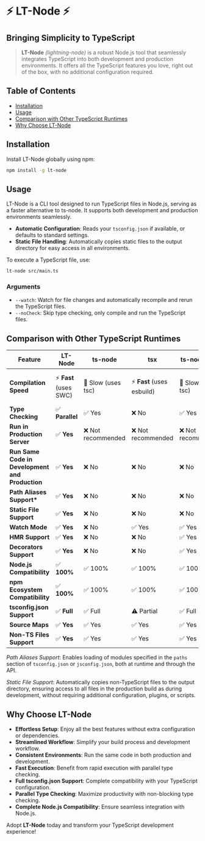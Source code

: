 # ⚡️ LT-Node ⚡️

## Bringing Simplicity to TypeScript

> **LT-Node** _(lightning-node)_ is a robust Node.js tool that seamlessly integrates TypeScript into both development and production environments. It offers all the TypeScript features you love, right out of the box, with no additional configuration required.

## Table of Contents

- [Installation](#installation)
- [Usage](#usage)
- [Comparison with Other TypeScript Runtimes](#comparison-with-other-typescript-runtimes)
- [Why Choose LT-Node](#why-choose-lt-node)

## Installation

Install LT-Node globally using npm:

```bash
npm install -g lt-node
```

## Usage

LT-Node is a CLI tool designed to run TypeScript files in Node.js, serving as a faster alternative to ts-node. It supports both development and production environments seamlessly.

- **Automatic Configuration**: Reads your `tsconfig.json` if available, or defaults to standard settings.
- **Static File Handling**: Automatically copies static files to the output directory for easy access in all environments.

To execute a TypeScript file, use:

```bash
lt-node src/main.ts
```

### Arguments

- `--watch`: Watch for file changes and automatically recompile and rerun the TypeScript files.
- `--noCheck`: Skip type checking, only compile and run the TypeScript files.

## Comparison with Other TypeScript Runtimes

| Feature                                         | LT-Node                 | ts-node            | tsx                         | ts-node-dev        | bun                               |
| ----------------------------------------------- | ----------------------- | ------------------ | --------------------------- | ------------------ | --------------------------------- |
| **Compilation Speed**                           | ⚡️ **Fast** (uses SWC) | 🐌 Slow (uses tsc) | ⚡️ **Fast** (uses esbuild) | 🐌 Slow (uses tsc) | ⚡️ **Very Fast** (custom engine) |
| **Type Checking**                               | ✅ **Parallel**         | ✅ Yes             | ❌ No                       | ✅ Yes             | ❌ No                             |
| **Run in Production Server**                    | ✅ **Yes**              | ❌ Not recommended | ❌ Not recommended          | ❌ Not recommended | ✅ Yes                            |
| **Run Same Code in Development and Production** | ✅ **Yes**              | ❌ No              | ❌ No                       | ❌ No              | ✅ Yes                            |
| **Path Aliases Support\***                      | ✅ **Yes**              | ❌ No              | ❌ No                       | ❌ No              | ❌ No                             |
| **Static File Support**                         | ✅ **Yes**              | ❌ No              | ❌ No                       | ❌ No              | ❌ No                             |
| **Watch Mode**                                  | ✅ **Yes**              | ❌ No              | ✅ Yes                      | ✅ Yes             | ✅ Yes                            |
| **HMR Support**                                 | ✅ **Yes**              | ❌ No              | ❌ No                       | ✅ Yes             | ✅ Yes                            |
| **Decorators Support**                          | ✅ **Yes**              | ❌ No              | ❌ No                       | ✅ Yes             | ✅ Yes                            |
| **Node.js Compatibility**                       | ✅ **100%**             | ✅ 100%            | ✅ 100%                     | ✅ 100%            | ⚠️ Partial                        |
| **npm Ecosystem Compatibility**                 | ✅ **100%**             | ✅ 100%            | ✅ 100%                     | ✅ 100%            | ⚠️ Partial                        |
| **tsconfig.json Support**                       | ✅ **Full**             | ✅ Full            | ⚠️ Partial                  | ✅ Full            | ⚠️ Partial                        |
| **Source Maps**                                 | ✅ **Yes**              | ✅ Yes             | ✅ Yes                      | ✅ Yes             | ✅ Yes                            |
| **Non-TS Files Support**                        | ✅ **Yes**              | ✅ Yes             | ✅ Yes                      | ✅ Yes             | ✅ Yes                            |

_Path Aliases Support_: Enables loading of modules specified in the `paths` section of `tsconfig.json` or `jsconfig.json`, both at runtime and through the API.

_Static File Support_: Automatically copies non-TypeScript files to the output directory, ensuring access to all files in the production build as during development, without requiring additional configuration, plugins, or scripts.

## Why Choose LT-Node

- **Effortless Setup**: Enjoy all the best features without extra configuration or dependencies.
- **Streamlined Workflow**: Simplify your build process and development workflow.
- **Consistent Environments**: Run the same code in both production and development.
- **Fast Execution**: Benefit from rapid execution with parallel type checking.
- **Full tsconfig.json Support**: Complete compatibility with your TypeScript configuration.
- **Parallel Type Checking**: Maximize productivity with non-blocking type checking.
- **Complete Node.js Compatibility**: Ensure seamless integration with Node.js.

Adopt **LT-Node** today and transform your TypeScript development experience!
